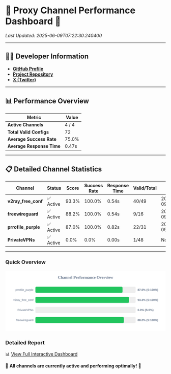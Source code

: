 # 🌟 Proxy Channel Performance Dashboard 🌟

_Last Updated: 2025-06-09T07:22:30.240400_

---

## 👩‍💻 Developer Information

- **[GitHub Profile](https://github.com/4n0nymou3)**  
- **[Project Repository](https://github.com/4n0nymou3/multi-proxy-config-fetcher)**  
- **[X (Twitter)](https://x.com/4n0nymou3)**  

---

## 📊 Performance Overview

| Metric                | Value       |
|-----------------------|-------------|
| **Active Channels**   | 4 / 4       |
| **Total Valid Configs** | 72          |
| **Average Success Rate** | 75.0%      |
| **Average Response Time** | 0.47s       |

---

## 📋 Detailed Channel Statistics

| Channel          | Status     | Score  | Success Rate | Response Time | Valid/Total | Last Success               |
|------------------|------------|--------|--------------|---------------|-------------|----------------------------|
| **v2ray_free_conf**  | ✅ Active  | 93.3%  | 100.0% | 0.54s         | 40/49       | 2025-06-09T07:22:17.943508 |
| **freewireguard**  | ✅ Active  | 88.2%  | 100.0% | 0.54s         | 9/16       | 2025-06-09T07:22:30.238906 |
| **prrofile_purple**  | ✅ Active  | 87.0%  | 100.0% | 0.82s         | 22/31       | 2025-06-09T07:22:17.347003 |
| **PrivateVPNs**  | ✅ Active  | 0.0%  | 0.0% | 0.00s         | 1/48       | None |

---

### Quick Overview
<div align="center">
  <a href="https://raw.githubusercontent.com/nullluser/NullRepo/refs/heads/main/assets/channel_stats_chart.svg">
    <img src="https://raw.githubusercontent.com/nullluser/NullRepo/refs/heads/main/assets/channel_stats_chart.svg" alt="Source Performance Statistics" width="800">
  </a>
</div>

### Detailed Report
📊 [View Full Interactive Dashboard](https://htmlpreview.github.io/?https://github.com/nullluser/NullRepo/blob/main/assets/performance_report.html)

🎉 **All channels are currently active and performing optimally!** 🎉
